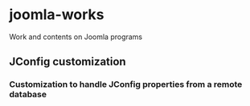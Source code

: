 # joomla-works
Work and contents on Joomla programs
## JConfig customization
### Customization to handle JConfig properties from a remote database

